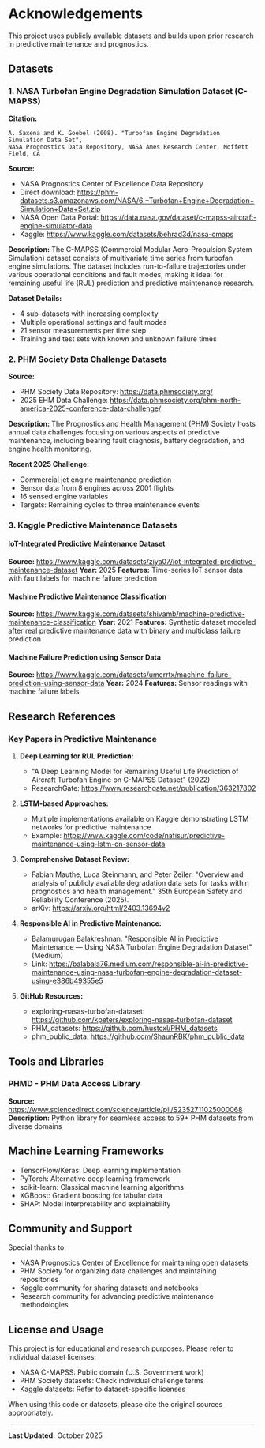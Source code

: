 # Acknowledgements

This project uses publicly available datasets and builds upon prior research in predictive maintenance and prognostics.

## Datasets

### 1. NASA Turbofan Engine Degradation Simulation Dataset (C-MAPSS)

**Citation:**
```
A. Saxena and K. Goebel (2008). "Turbofan Engine Degradation Simulation Data Set",
NASA Prognostics Data Repository, NASA Ames Research Center, Moffett Field, CA
```

**Source:**
- NASA Prognostics Center of Excellence Data Repository
- Direct download: https://phm-datasets.s3.amazonaws.com/NASA/6.+Turbofan+Engine+Degradation+Simulation+Data+Set.zip
- NASA Open Data Portal: https://data.nasa.gov/dataset/c-mapss-aircraft-engine-simulator-data
- Kaggle: https://www.kaggle.com/datasets/behrad3d/nasa-cmaps

**Description:**
The C-MAPSS (Commercial Modular Aero-Propulsion System Simulation) dataset consists of multivariate time series from turbofan engine simulations. The dataset includes run-to-failure trajectories under various operational conditions and fault modes, making it ideal for remaining useful life (RUL) prediction and predictive maintenance research.

**Dataset Details:**
- 4 sub-datasets with increasing complexity
- Multiple operational settings and fault modes
- 21 sensor measurements per time step
- Training and test sets with known and unknown failure times

### 2. PHM Society Data Challenge Datasets

**Source:**
- PHM Society Data Repository: https://data.phmsociety.org/
- 2025 EHM Data Challenge: https://data.phmsociety.org/phm-north-america-2025-conference-data-challenge/

**Description:**
The Prognostics and Health Management (PHM) Society hosts annual data challenges focusing on various aspects of predictive maintenance, including bearing fault diagnosis, battery degradation, and engine health monitoring.

**Recent 2025 Challenge:**
- Commercial jet engine maintenance prediction
- Sensor data from 8 engines across 2001 flights
- 16 sensed engine variables
- Targets: Remaining cycles to three maintenance events

### 3. Kaggle Predictive Maintenance Datasets

#### IoT-Integrated Predictive Maintenance Dataset
**Source:** https://www.kaggle.com/datasets/ziya07/iot-integrated-predictive-maintenance-dataset
**Year:** 2025
**Features:** Time-series IoT sensor data with fault labels for machine failure prediction

#### Machine Predictive Maintenance Classification
**Source:** https://www.kaggle.com/datasets/shivamb/machine-predictive-maintenance-classification
**Year:** 2021
**Features:** Synthetic dataset modeled after real predictive maintenance data with binary and multiclass failure prediction

#### Machine Failure Prediction using Sensor Data
**Source:** https://www.kaggle.com/datasets/umerrtx/machine-failure-prediction-using-sensor-data
**Year:** 2024
**Features:** Sensor readings with machine failure labels

## Research References

### Key Papers in Predictive Maintenance

1. **Deep Learning for RUL Prediction:**
   - "A Deep Learning Model for Remaining Useful Life Prediction of Aircraft Turbofan Engine on C-MAPSS Dataset" (2022)
   - ResearchGate: https://www.researchgate.net/publication/363217802

2. **LSTM-based Approaches:**
   - Multiple implementations available on Kaggle demonstrating LSTM networks for predictive maintenance
   - Example: https://www.kaggle.com/code/nafisur/predictive-maintenance-using-lstm-on-sensor-data

3. **Comprehensive Dataset Review:**
   - Fabian Mauthe, Luca Steinmann, and Peter Zeiler. "Overview and analysis of publicly available degradation data sets for tasks within prognostics and health management." 35th European Safety and Reliability Conference (2025).
   - arXiv: https://arxiv.org/html/2403.13694v2

4. **Responsible AI in Predictive Maintenance:**
   - Balamurugan Balakreshnan. "Responsible AI in Predictive Maintenance — Using NASA Turbofan Engine Degradation Dataset" (Medium)
   - Link: https://balabala76.medium.com/responsible-ai-in-predictive-maintenance-using-nasa-turbofan-engine-degradation-dataset-using-e386b49355e5

5. **GitHub Resources:**
   - exploring-nasas-turbofan-dataset: https://github.com/kpeters/exploring-nasas-turbofan-dataset
   - PHM_datasets: https://github.com/hustcxl/PHM_datasets
   - phm_public_data: https://github.com/ShaunRBK/phm_public_data

## Tools and Libraries

### PHMD - PHM Data Access Library
**Source:** https://www.sciencedirect.com/science/article/pii/S2352711025000068
**Description:** Python library for seamless access to 59+ PHM datasets from diverse domains

## Machine Learning Frameworks
- TensorFlow/Keras: Deep learning implementation
- PyTorch: Alternative deep learning framework
- scikit-learn: Classical machine learning algorithms
- XGBoost: Gradient boosting for tabular data
- SHAP: Model interpretability and explainability

## Community and Support

Special thanks to:
- NASA Prognostics Center of Excellence for maintaining open datasets
- PHM Society for organizing data challenges and maintaining repositories
- Kaggle community for sharing datasets and notebooks
- Research community for advancing predictive maintenance methodologies

## License and Usage

This project is for educational and research purposes. Please refer to individual dataset licenses:
- NASA C-MAPSS: Public domain (U.S. Government work)
- PHM Society datasets: Check individual challenge terms
- Kaggle datasets: Refer to dataset-specific licenses

When using this code or datasets, please cite the original sources appropriately.

---

**Last Updated:** October 2025

